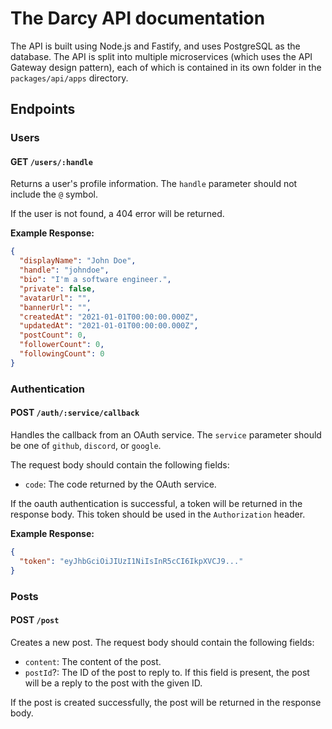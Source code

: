 # The Darcy API documentation

The API is built using Node.js and Fastify, and uses PostgreSQL as the database. The API is split into multiple microservices (which uses the API Gateway design pattern), each of which is contained in its own folder in the `packages/api/apps` directory.

## Endpoints

### Users

#### GET `/users/:handle`

Returns a user's profile information. The `handle` parameter should not include the `@` symbol.

If the user is not found, a 404 error will be returned.

**Example Response:**

```json
{
  "displayName": "John Doe",
  "handle": "johndoe",
  "bio": "I'm a software engineer.",
  "private": false,
  "avatarUrl": "",
  "bannerUrl": "",
  "createdAt": "2021-01-01T00:00:00.000Z",
  "updatedAt": "2021-01-01T00:00:00.000Z",
  "postCount": 0,
  "followerCount": 0,
  "followingCount": 0
}
```

### Authentication

#### POST `/auth/:service/callback`

Handles the callback from an OAuth service. The `service` parameter should be one of `github`, `discord`, or `google`.

The request body should contain the following fields:

- `code`: The code returned by the OAuth service.

If the oauth authentication is successful, a token will be returned in the response body. This token should be used in the `Authorization` header.

**Example Response:**
```json
{
  "token": "eyJhbGciOiJIUzI1NiIsInR5cCI6IkpXVCJ9..."
}
```

### Posts

#### POST `/post`

Creates a new post. The request body should contain the following fields:

- `content`: The content of the post.
- `postId`?: The ID of the post to reply to. If this field is present, the post will be a reply to the post with the given ID.

If the post is created successfully, the post will be returned in the response body.